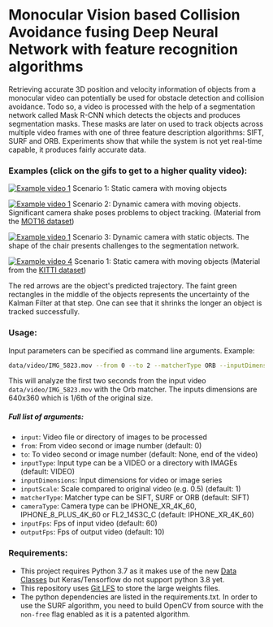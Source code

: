 # Monocular Vision based Collision Avoidance fusing Deep Neural Network with feature recognition algorithms

Retrieving accurate 3D position and velocity information of objects from a monocular video can potentially be used for obstacle detection and collision avoidance.
Todo so, a video is processed with the help of a segmentation network called Mask R-CNN which detects the objects and produces segmentation masks.
These masks are later on used to track objects across multiple video frames with one of three feature description algorithms: SIFT, SURF and ORB.
Experiments show that while the system is not yet real-time capable, it produces fairly accurate data.


### Examples (click on the gifs to get to a higher quality video): 
[![Example video 1](./../images/images/example_1.gif?raw=true)](https://youtu.be/LYG21iKl7QE)
Scenario 1: Static camera with moving objects

[![Example video 1](./../images/images/example_2.gif?raw=true)](https://youtu.be/ayhgmKT8KWM)
Scenario 2: Dynamic camera with moving objects. Significant camera shake poses problems to object tracking. (Material from the [MOT16 dataset](https://motchallenge.net/data/MOT16/))

[![Example video 1](./../images/images/example_3.gif?raw=true)](https://youtu.be/tHlel_Hwfm0)
Scenario 3: Dynamic camera with static objects. The shape of the chair presents challenges to the segmentation network. 

[![Example video 4](./../images/images/example_4.gif?raw=true)](https://youtu.be/lFGqx8aciTU)
Scenario 1: Static camera with moving objects (Material from the [KITTI dataset](http://www.cvlibs.net/datasets/kitti/eval_object.php?obj_benchmark=3d))

The red arrows are the object's predicted trajectory.
The faint green rectangles in the middle of the objects represents the uncertainty of the Kalman Filter at that step.
One can see that it shrinks the longer an object is tracked successfully.


### Usage:

Input parameters can be specified as command line arguments. 
Example: 
```bash
data/video/IMG_5823.mov --from 0 --to 2 --matcherType ORB --inputDimensions 640 360 --inputScale 0.1666
```
This will analyze the first two seconds from the input video `data/video/IMG_5823.mov` with the Orb matcher. 
The inputs dimensions are 640x360 which is 1/6th of the original size.

##### Full list of arguments:
 - `input`: Video file or directory of images to be processed
 - `from`: From video second or image number (default: 0)
 - `to`: To video second or image number (default: None, end of the video)
 - `inputType`: Input type can be a VIDEO or a directory with IMAGEs (default: VIDEO)
 - `inputDimensions`: Input dimensions for video or image series
 - `inputScale`: Scale compared to original video (e.g. 0.5) (default: 1)
 - `matcherType`: Matcher type can be SIFT, SURF or ORB (default: SIFT)
 - `cameraType`: Camera type can be IPHONE_XR_4K_60, IPHONE_8_PLUS_4K_60 or FL2_14S3C_C (default: IPHONE_XR_4K_60)
 - `inputFps`: Fps of input video (default: 60)
 - `outputFps`: Fps of output video (default: 10)


### Requirements:
- This project requires Python 3.7 as it makes use of the new [Data Classes](https://docs.python.org/3/library/dataclasses.html) but Keras/Tensorflow do not support python 3.8 yet.
- This repository uses [Git LFS](https://git-lfs.github.com) to store the large weights files.
- The python dependencies are listed in the requirements.txt. In order to use the SURF algorithm, you need to build OpenCV from source with the `non-free` flag enabled as it is a patented algorithm.
